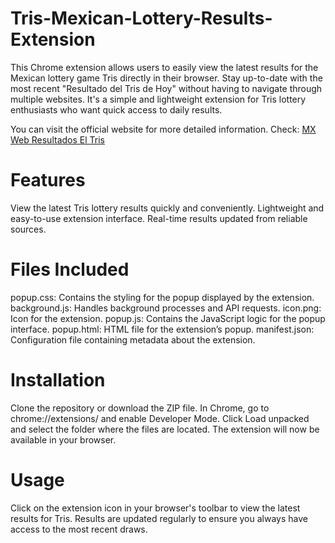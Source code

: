 # Tris-Mexican-Lottery-Results-Extension
This Chrome extension allows users to easily view the latest results for the Mexican lottery game Tris directly in their browser. Stay up-to-date with the most recent "Resultado del Tris de Hoy" without having to navigate through multiple websites. It's a simple and lightweight extension for Tris lottery enthusiasts who want quick access to daily results.

You can visit the official website for more detailed information.
Check: [MX Web Resultados El Tris](https://resultadodeltrisdehoy.com/)

# Features

View the latest Tris lottery results quickly and conveniently.
Lightweight and easy-to-use extension interface.
Real-time results updated from reliable sources.

# Files Included

popup.css: Contains the styling for the popup displayed by the extension.
background.js: Handles background processes and API requests.
icon.png: Icon for the extension.
popup.js: Contains the JavaScript logic for the popup interface.
popup.html: HTML file for the extension’s popup.
manifest.json: Configuration file containing metadata about the extension.

# Installation

Clone the repository or download the ZIP file.
In Chrome, go to chrome://extensions/ and enable Developer Mode.
Click Load unpacked and select the folder where the files are located.
The extension will now be available in your browser.

# Usage

Click on the extension icon in your browser's toolbar to view the latest results for Tris.
Results are updated regularly to ensure you always have access to the most recent draws.
